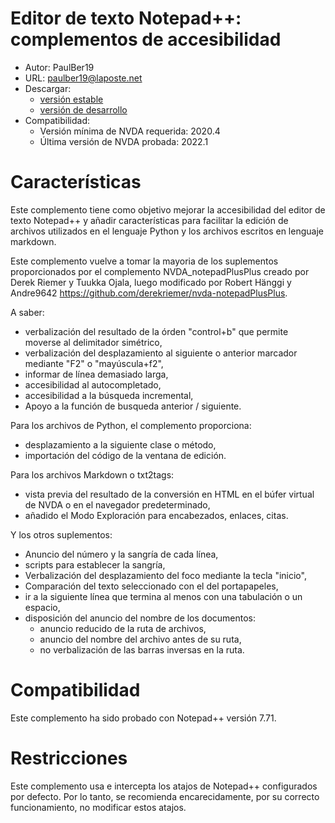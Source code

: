# Editor de texto Notepad++: complementos de accesibilidad #
* Autor: PaulBer19
* URL: paulber19@laposte.net
* Descargar:
	* [versión estable][1]
	* [versión de desarrollo][2]
* Compatibilidad:
	* Versión mínima de NVDA requerida: 2020.4
	* Última versión de NVDA probada: 2022.1


# Características #

Este complemento tiene como objetivo mejorar la accesibilidad del editor de texto Notepad++ y añadir características para facilitar la edición de archivos utilizados en el lenguaje Python y los archivos escritos en lenguaje markdown.

Este complemento vuelve a tomar la mayoria de los suplementos proporcionados por el complemento NVDA_notepadPlusPlus creado por Derek Riemer y Tuukka Ojala, luego modificado por Robert Hänggi y Andre9642 <https://github.com/derekriemer/nvda-notepadPlusPlus>.

A saber:

* verbalización del resultado de la órden "control+b" que permite moverse al delimitador simétrico,
* verbalización  del desplazamiento  al siguiente o anterior marcador mediante "F2" o "mayúscula+f2",
* informar de línea demasiado larga,
* accesibilidad al autocompletado,
* accesibilidad a la búsqueda incremental,
* Apoyo a la función de busqueda anterior / siguiente.


Para los archivos de Python, el complemento proporciona:

* desplazamiento a la siguiente clase o método,
* importación del código de la ventana de edición.


Para los archivos Markdown o txt2tags:

* vista previa del resultado de la conversión en HTML en el búfer virtual de NVDA o en el navegador predeterminado,
* añadido el Modo Exploración para encabezados, enlaces, citas.



Y los otros suplementos:

* Anuncio del número y la sangría de cada línea,
* scripts para establecer la sangría,
* Verbalización del desplazamiento del foco mediante la tecla "inicio",
* Comparación del texto seleccionado con el del portapapeles,
* ir a la siguiente línea que termina al menos con una tabulación o un espacio,
* disposición del anuncio del nombre de los documentos:
	* anuncio reducido de la ruta de archivos,
	* anuncio del nombre del archivo antes de su ruta,
	* no verbalización de las barras inversas en la ruta.


# Compatibilidad #
Este complemento ha sido probado con  Notepad++ versión 7.71.


# Restricciones #
Este complemento usa e intercepta los atajos de Notepad++ configurados por defecto. Por lo tanto, se recomienda encarecidamente, por su correcto funcionamiento, no modificar estos atajos.


[1]: https://github.com/paulber007/AllMyNVDAAddons/raw/notepadPlusPlusAccessEnhancement/notepadPlusPlusAccessEnhancement/notepadPlusPlusAccessEnhancement-2.2.nvda-addon
[2]: https://github.com/paulber007/AllMyNVDAAddons/tree/master/notepadPlusPlusAccessEnhancement/dev
